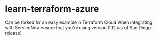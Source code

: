 # learn-terraform-azure
Can be forked for an easy example in Terraform Cloud
When integrating with ServiceNow ensure that you're using version 0.12 (as of San Diego release)
